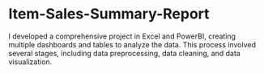 # Item-Sales-Summary-Report
I developed a comprehensive project in Excel and PowerBI, creating multiple dashboards and tables to analyze the data. This process involved several stages, including data preprocessing, data cleaning, and data visualization.  
